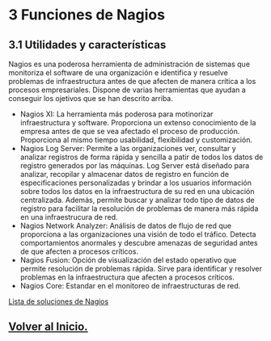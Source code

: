# 3 Funciones de Nagios
## 3.1 Utilidades y características
Nagios es una poderosa herramienta de administración de sistemas que monitoriza el software de una organización e identifica y resuelve problemas de infraestructura antes de que afecten de manera crítica a los procesos empresariales. 
Dispone de varias herramientas que ayudan a conseguir los ojetivos que se han descrito arriba. 
- Nagios XI: La herramienta más poderosa para motinorizar infraestructura y software. Proporciona un extenso conocimiento de la empresa antes de que se vea afectado el proceso de producción. Proporciona al mismo tiempo usabilidad, flexibilidad y customización.
- Nagios Log Server: Permite a las organizaciones ver, consultar y analizar registros de forma rápida y sencilla a patir de todos los datos de registro generados por las máquinas. Log Server está diseñado para analizar, recopilar y almacenar datos de registro en función de especificaciones personalizadas y brindar a los usuarios información sobre todos los datos en la infraestructura de su red en una ubicación centralizada. 
Además, permite buscar y analizar todo tipo de datos de registro para facilitar la resolución de problemas de manera más rápida en una infraestrucura de red. 
- Nagios Network Analyzer: Análisis de datos de flujo de red que proporciona a las organizaciones una visión de todo el tráfico. Detecta comportamientos anormales y descubre amenazas de seguridad antes de que afecten a procesos críticos.
- Nagios Fusion: Opción de visualización del estado operativo que permite resolución de problemas rápida. Sirve para identificar y resolver problemas en la infraestructura que afecten a procesos críticos. 
- Nagios Core: Estandar en el monitoreo de infraestructuras de red. 

[Lista de soluciones de Nagios](https://https://www.nagios.com/solutions/)

## [Volver al Inicio.](../README.md)